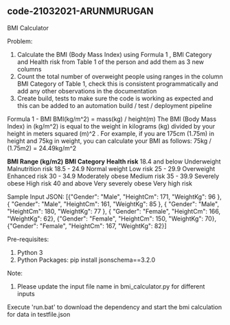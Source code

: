 ## code-21032021-ARUNMURUGAN
BMI Calculator

Problem:
1) Calculate the BMI (Body Mass Index) using Formula 1 , BMI Category and Health risk from Table 1 of the person and add them as 3 new columns 
2) Count the total number of overweight people using ranges in the column BMI Category of Table 1, check this is consistent programmatically and add any other observations in the documentation
3) Create build, tests to make sure the code is working as expected and this can be added to an automation build / test / deployment pipeline

Formula 1 - BMI
BMI(kg/m^2) = mass(kg) / height(m)
The BMI (Body Mass Index) in (kg/m^2) is equal to the weight in kilograms (kg) divided by your height in meters squared (m)^2 . 
For example, if you are 175cm (1.75m) in height and 75kg in weight, you can calculate your BMI as follows: 75kg / (1.75m2) = 24.49kg/m^2

**BMI Range (kg/m2)**   **BMI Category**	      **Health risk**
18.4 and below 	          Underweight 	        Malnutrition risk 
18.5 - 24.9	             Normal weight 	            Low risk 
25 - 29.9	                Overweight 	            Enhanced risk 
30 - 34.9	              Moderately obese 	         Medium risk 
35 - 39.9	               Severely obese 	          High risk
40 and above	         Very severely obese	      Very high risk

Sample Input JSON:
[{"Gender": "Male", "HeightCm": 171, "WeightKg": 96 }, { "Gender": "Male", "HeightCm": 161, "WeightKg":
85 }, { "Gender": "Male", "HeightCm": 180, "WeightKg": 77 }, { "Gender": "Female", "HeightCm": 166,
"WeightKg": 62}, {"Gender": "Female", "HeightCm": 150, "WeightKg": 70}, {"Gender": "Female",
"HeightCm": 167, "WeightKg": 82}]

Pre-requisites:
1. Python 3
2. Python Packages:
  pip install jsonschema==3.2.0

Note:
1. Please update the input file name in bmi_calculator.py for different inputs

Execute 'run.bat' to download the dependency and start the bmi calculation for data in testfile.json

